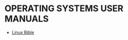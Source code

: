 # OPERATING SYSTEMS USER MANUALS
- [Linux Bible](https://www.amazon.com/Linux-Bible-Christopher-Negus/dp/1119578884)
